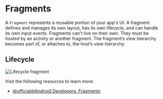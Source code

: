 # Fragments

A `Fragment` represents a reusable portion of your app's UI. A fragment defines and manages its own layout, has its own lifecycle, and can handle its own input events. Fragments can't live on their own. They must be hosted by an activity or another fragment. The fragment’s view hierarchy becomes part of, or attaches to, the host’s view hierarchy.

## Lifecycle
![Lifecycle fragment](https://developer.android.com/static/images/guide/fragments/fragment-view-lifecycle.png)

Visit the following resources to learn more:

- [@official@Android Developers: Fragments](https://developer.android.com/guide/fragments)